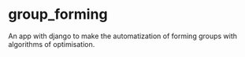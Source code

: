 # group_forming
An app with django to make the automatization of forming groups with algorithms of optimisation.
